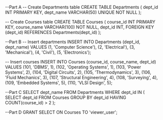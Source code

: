 --Part A
-- Create Departments table
CREATE TABLE Departments (
    dept_id INT PRIMARY KEY,
    dept_name VARCHAR(50) UNIQUE NOT NULL
);

-- Create Courses table
CREATE TABLE Courses (
    course_id INT PRIMARY KEY,
    course_name VARCHAR(100) NOT NULL,
    dept_id INT,
    FOREIGN KEY (dept_id) REFERENCES Departments(dept_id)
);

--Part B
-- Insert departments
INSERT INTO Departments (dept_id, dept_name) VALUES
(1, 'Computer Science'),
(2, 'Electrical'),
(3, 'Mechanical'),
(4, 'Civil'),
(5, 'Electronics');

-- Insert courses
INSERT INTO Courses (course_id, course_name, dept_id) VALUES
(101, 'DBMS', 1),
(102, 'Operating Systems', 1),
(103, 'Power Systems', 2),
(104, 'Digital Circuits', 2),
(105, 'Thermodynamics', 3),
(106, 'Fluid Mechanics', 3),
(107, 'Structural Engineering', 4),
(108, 'Surveying', 4),
(109, 'Embedded Systems', 5),
(110, 'VLSI Design', 5);

--Part C
SELECT dept_name
FROM Departments
WHERE dept_id IN (
    SELECT dept_id
    FROM Courses
    GROUP BY dept_id
    HAVING COUNT(course_id) > 2
);


--Part D
GRANT SELECT ON Courses TO 'viewer_user';







